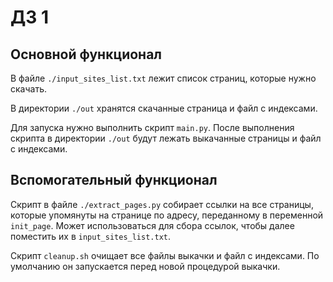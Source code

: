 # ДЗ 1

## Основной функционал
В файле `./input_sites_list.txt` лежит список страниц, которые нужно скачать.

В директории `./out` хранятся скачанные страница и файл с индексами.

Для запуска нужно выполнить скрипт `main.py`. После выполнения скрипта в директории `./out` будут лежать выкачанные страницы и файл с индексами.

## Вспомогательный функционал
Скрипт в файле `./extract_pages.py` собирает ссылки на все страницы, которые упомянуты на странице по адресу, переданному в переменной `init_page`.
Может использоваться для сбора ссылок, чтобы далее поместить их в `input_sites_list.txt`.

Скрипт `cleanup.sh` очищает все файлы выкачки и файл с индексами. По умолчанию он запускается перед новой процедурой выкачки.